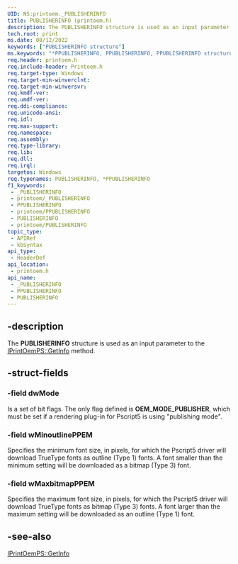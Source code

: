 ```yaml
---
UID: NS:printoem._PUBLISHERINFO
title: PUBLISHERINFO (printoem.h)
description: The PUBLISHERINFO structure is used as an input parameter to the IPrintOemPS::GetInfo method.
tech.root: print
ms.date: 08/12/2022
keywords: ["PUBLISHERINFO structure"]
ms.keywords: "*PPUBLISHERINFO, PPUBLISHERINFO, PPUBLISHERINFO structure pointer [Print Devices], PUBLISHERINFO, PUBLISHERINFO structure [Print Devices], _PUBLISHERINFO, print.publisherinfo, print_unidrv-pscript_rendering_dbd3e74a-00bd-4c21-80e5-80b788f83bb2.xml, printoem/PPUBLISHERINFO, printoem/PUBLISHERINFO"
req.header: printoem.h
req.include-header: Printoem.h
req.target-type: Windows
req.target-min-winverclnt: 
req.target-min-winversvr: 
req.kmdf-ver: 
req.umdf-ver: 
req.ddi-compliance: 
req.unicode-ansi: 
req.idl: 
req.max-support: 
req.namespace: 
req.assembly: 
req.type-library: 
req.lib: 
req.dll: 
req.irql: 
targetos: Windows
req.typenames: PUBLISHERINFO, *PPUBLISHERINFO
f1_keywords:
 - _PUBLISHERINFO
 - printoem/_PUBLISHERINFO
 - PPUBLISHERINFO
 - printoem/PPUBLISHERINFO
 - PUBLISHERINFO
 - printoem/PUBLISHERINFO
topic_type:
 - APIRef
 - kbSyntax
api_type:
 - HeaderDef
api_location:
 - printoem.h
api_name:
 - _PUBLISHERINFO
 - PPUBLISHERINFO
 - PUBLISHERINFO
---
```


## -description

The **PUBLISHERINFO** structure is used as an input parameter to the [IPrintOemPS::GetInfo](/windows-hardware/drivers/ddi/prcomoem/nf-prcomoem-iprintoemps-getinfo) method.

## -struct-fields

### -field dwMode

Is a set of bit flags. The only flag defined is **OEM_MODE_PUBLISHER**, which must be set if a rendering plug-in for Pscript5 is using "publishing mode".

### -field wMinoutlinePPEM

Specifies the minimum font size, in pixels, for which the Pscript5 driver will download TrueType fonts as outline (Type 1) fonts. A font smaller than the minimum setting will be downloaded as a bitmap (Type 3) font.

### -field wMaxbitmapPPEM

Specifies the maximum font size, in pixels, for which the Pscript5 driver will download TrueType fonts as bitmap (Type 3) fonts. A font larger than the maximum setting will be downloaded as an outline (Type 1) font.

## -see-also

[IPrintOemPS::GetInfo](/windows-hardware/drivers/ddi/prcomoem/nf-prcomoem-iprintoemps-getinfo)
